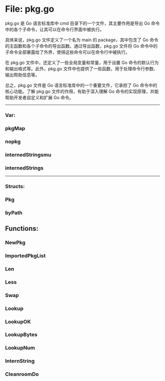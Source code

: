 # File: pkg.go

pkg.go 是 Go 语言标准库中 cmd 目录下的一个文件，其主要作用是导出 Go 命令中的各个子命令，让其可以在命令行界面中被执行。

具体来说，pkg.go 文件定义了一个名为 main 的 package，其中包含了 Go 命令的主函数和各个子命令的导出函数。通过导出函数，pkg.go 文件将 Go 命令中的子命令全部暴露给了外界，使得这些命令可以在命令行中被执行。

在 pkg.go 文件中，还定义了一些全局变量和常量，用于设置 Go 命令的默认行为和输出格式等。此外，pkg.go 文件中也提供了一些函数，用于处理命令行参数、输出帮助信息等。

总之，pkg.go 文件是 Go 语言标准库中的一个重要文件，它承担了 Go 命令中的核心功能。了解 pkg.go 文件的作用，有助于深入理解 Go 命令的实现原理，并能帮助开发者自定义和扩展 Go 命令。




---

### Var:

### pkgMap





### nopkg





### internedStringsmu





### internedStrings








---

### Structs:

### Pkg





### byPath





## Functions:

### NewPkg





### ImportedPkgList





### Len





### Less





### Swap





### Lookup





### LookupOK





### LookupBytes





### LookupNum





### InternString





### CleanroomDo





